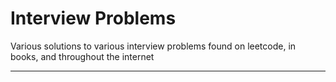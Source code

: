 # Interview Problems
Various solutions to various interview
problems found on leetcode, in books,
and throughout the internet
___


